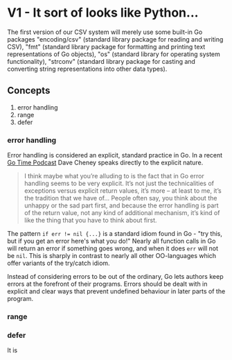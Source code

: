 # V1 - It sort of looks like Python...

The first version of our CSV system will merely use some built-in Go packages "encoding/csv" (standard library package for reading and writing CSV), "fmt" (standard library package for formatting and printing text representations of Go objects), "os" (standard library for operating system functionality), "strconv" (standard library package for casting and converting string representations into other data types).

## Concepts 
 
1. error handling
2. range
3. defer

### error handling

Error handling is considered an explicit, standard practice in Go.  In a recent [Go Time Podcast](https://changelog.com/gotime/91) Dave Cheney speaks directly to the explicit nature. 
> I think maybe what you’re alluding to is the fact that in Go error handling seems to be very explicit. It’s not just the technicalities of exceptions versus explicit return values, it’s more – at least to me, it’s the tradition that we have of… People often say, you think about the unhappy or the sad part first, and because the error handling is part of the return value, not any kind of additional mechanism, it’s kind of like the thing that you have to think about first.

The pattern `if err != nil {...}` is a standard idiom found in Go - "try this, but if you get an error here's what you do!"  Nearly all function calls in Go will return an error if something goes wrong, and when it does `err` will not be `nil`.  This is sharply in contrast to nearly all other OO-languages which offer variants of the try/catch idiom.

Instead of considering errors to be out of the ordinary, Go lets authors keep errors at the forefront of their programs.  Errors should be dealt with in explicit and clear ways that prevent undefined behaviour in later parts of the program.

### range

### defer

It is